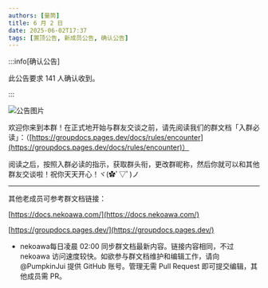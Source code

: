 ```yaml
---
authors: [量筒]
title: 6 月 2 日
date: 2025-06-02T17:37
tags: [置顶公告, 新成员公告, 确认公告]
---
```


:::info[确认公告]

此公告要求 141 人确认收到。

:::

![公告图片](/anno/25060201.jpg)

欢迎你来到本群！在正式地开始与群友交谈之前，请先阅读我们的群文档「入群必读」：（[https://groupdocs.pages.dev/docs/rules/encounter](https://groupdocs.pages.dev/docs/rules/encounter)）

阅读之后，按照入群必读的指示，获取群头衔，更改群昵称，然后你就可以和其他群友交谈啦！祝你天天开心！ヾ(✿ﾟ▽ﾟ)ノ

----------

其他老成员可参考群文档链接：

[https://docs.nekoawa.com/](https://docs.nekoawa.com/)

[https://groupdocs.pages.dev/](https://groupdocs.pages.dev/)

* nekoawa每日凌晨 02:00 同步群文档最新内容。链接内容相同，不过 nekoawa 访问速度较快。如欲参与群文档维护和编辑工作，请向 @PumpkinJui 提供 GitHub 账号。管理无需 Pull Request 即可提交编辑，其他成员需 PR。
